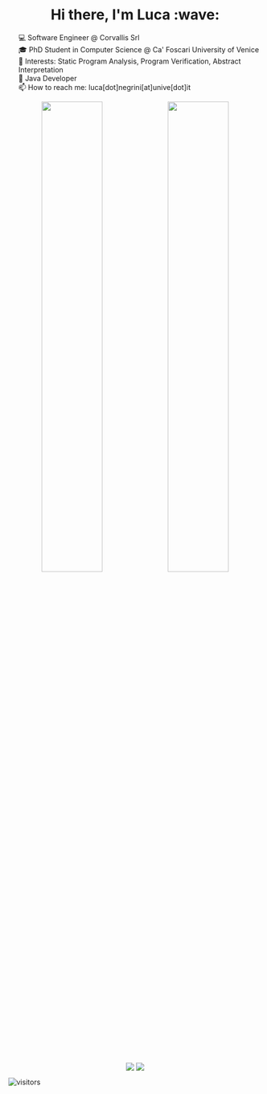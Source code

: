 <h1 align='center'> Hi there, I'm Luca :wave:</h1>

<p style="padding-left: 20px">
💻 Software Engineer @ Corvallis Srl <br>
🎓 PhD Student in Computer Science @ Ca' Foscari University of Venice <br>
📑 Interests: Static Program Analysis, Program Verification, Abstract Interpretation <br>
📌 Java Developer <br>
📫 How to reach me: luca[dot]negrini[at]unive[dot]it
</p>

<p align='center'>
<img align='center' width="49%" src="https://github-readme-stats.vercel.app/api?username=lucaneg&show_icons=true&hide_border=true&count_private=true&include_all_commits=true&theme=algolia" /> 
<img align='center' width="49%" src="https://github-readme-streak-stats.herokuapp.com/?user=lucaneg&theme=algolia&hide_border=true" />
<br>
<img align='center' src="https://github-readme-stats.vercel.app/api/top-langs/?username=lucaneg&&layout=default&hide_border=true&theme=algolia&count_private=true&include_all_commits=true" />
<img align='center' src="https://github-profile-trophy.vercel.app/?username=lucaneg&theme=juicyfresh&no-frame=true&no-bg=true&row=2&column=3" />
</p>

![visitors](https://visitor-badge.glitch.me/badge?page_id=lucaneg.lucaneg)
